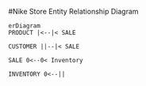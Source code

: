 
#Nike Store Entity Relationship Diagram 

```mermaid
erDiagram
PRODUCT |<--|< SALE

CUSTOMER ||--|< SALE

SALE 0<--0< Inventory

INVENTORY 0<--||

```
